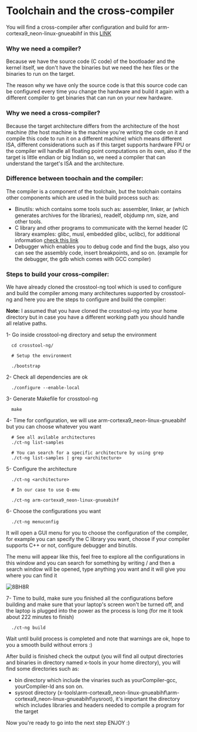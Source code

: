 # Toolchain and the cross-compiler

You will find a cross-compiler after configuration and build for arm-cortexa9_neon-linux-gnueabihf in this 
[LINK](https://drive.google.com/file/d/1e9vzTqpFacTJGWLtACskvlhF0VMo35s8/view?usp=share_link)

### Why we need a compiler?

Because we have the source code (C code) of the bootloader and the kernel itself, we don't have the binaries but we need the hex files
or the binaries to run on the target.

The reason why we have only the source code is that this source code can be configured every time you change the hardware and
build it again with a different compiler to get binaries that can run on your new hardware.

### Why we need a cross-compiler?

Because the target architecture differs from the architecture of the host machine (the host machine is the machine you're writing the code on it and compile this code to run it on a different machine) which means different ISA, different considerations
such as if this target supports hardware FPU or the compiler will handle all floating point computations on its own, also if the target
is little endian or big Indian so, we need a compiler that can understand the target's ISA and the architecture.

### Difference between toochain and the compiler:

The compiler is a component of the toolchain, but the toolchain contains other components which are used in the build process such as:

* Binutils: which contains some tools such as: assembler, linker, ar (which generates archives for the libraries), readelf, objdump
  nm, size, and other tools.
* C library and other programs to communicate with the kernel header (C library examples: glibc, musl, embedded glibc, uclibc), 
  for additional information [check this link](https://elinux.org/Toolchains)
* Debugger which enables you to debug code and find the bugs, also you can see the assembly code, insert breakpoints, and so on.
  (example for the debugger, the gdb which comes with GCC compiler)

### Steps to build your cross-compiler:

We have already cloned the crosstool-ng tool which is used to configure and build the compiler among many architectures supported 
by crosstool-ng and here you are the steps to configure and build the compiler:

**Note:** I assumed that you have cloned the crosstool-ng into your home directory but in case you have a different working path
you should handle all relative paths.

1- Go inside crosstool-ng directory and setup the environment

      cd crosstool-ng/
      
      # Setup the environment
      
      ./bootstrap 

2- Check all dependencies are ok

      ./configure --enable-local
      
3- Generate Makefile for crosstool-ng

      make
      
4- Time for configuration, we will use arm-cortexa9_neon-linux-gnueabihf but you can choose whatever you want

      # See all avilable architectures
      ./ct-ng list-samples
      
      # You can search for a specific architecture by using grep
      ./ct-ng list-samples | grep <architecture>
      
5- Configure the architecture

      ./ct-ng <architecture>
      
      # In our case to use Q-emu 
      
      ./ct-ng arm-cortexa9_neon-linux-gnueabihf
      
6- Choose the configurations you want

      ./ct-ng menuconfig

It will open a GUI menu for you to choose the configuration of the compiler, for example you can specify the C library you want,
choose if your compiler supports C++ or not, configure debugger and binutils.

The menu will appear like this, feel free to explore all the configurations in this window and you can search for something by 
writing / and then a search window will be opened, type anything you want and it will give you where you can find it

   ![8BH8R](https://user-images.githubusercontent.com/118214245/233126057-8d4f9288-0e0b-4b80-8a70-0b018cb83591.jpg)

7- Time to build, make sure you finished all the configurations before building and make sure that your laptop's screen won't
be turned off, and the laptop is plugged into the power as the process is long (for me it took about 222 minutes to finish)

      ./ct-ng build
      
 Wait until build process is completed and note that warnings are ok, hope to you a smooth build without errors :)
 
 After build is finished check the output (you will find all output directories and binaries in directory named x-tools in
 your home directory), you will find some directories such as:
 
 * bin directory which include the vinaries such as yourCompiler-gcc, yourCompiler-ld ans son on.
 * sysroot directory (x-tools\arm-cortexa9_neon-linux-gnueabihf\arm-cortexa9_neon-linux-gnueabihf\sysroot), it's important
   the directory which includes libraries and headers needed to compile a program for the target
 
 Now you're ready to go into the next step ENJOY :)
      

